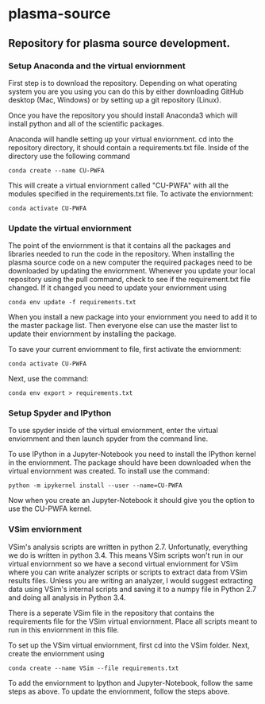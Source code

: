 # plasma-source

## Repository for plasma source development.

### Setup Anaconda and the virtual enviornment

First step is to download the repository. Depending on what operating system you are you using you can do this by
either downloading GitHub desktop (Mac, Windows) or by setting up a git repository (Linux). 

Once you have the repository you should install Anaconda3 which will install python and all of the scientific packages.

Anaconda will handle setting up your virtual enviornment. cd into the repository directory, it should contain a
requirements.txt file. Inside of the directory use the following command
```
conda create --name CU-PWFA
```
This will create a virtual enviornment called "CU-PWFA" with all the modules specified in the requirements.txt file.
To activate the enviornment:
```
conda activate CU-PWFA
```

### Update the virtual enviornment

The point of the enviornment is that it contains all the packages and libraries needed to run the code in the repository. When
installing the plasma source code on a new computer the required packages need to be downloaded by updating the enviornment.
Whenever you update your local repository using the pull command, check to see if the requirement.txt file changed. If it changed
you need to update your enviornment using
```
conda env update -f requirements.txt
```

When you install a new package into your enviornment you need to add it to the master package list. Then everyone
else can use the master list to update their enviornment by installing the package.

To save your current enviornment to file, first activate the enviornment:
```
conda activate CU-PWFA
```
Next, use the command:
```
conda env export > requirements.txt
```


### Setup Spyder and IPython

To use spyder inside of the virtual enviornment, enter the virtual enviornment and then launch spyder from the command
line. 

To use IPython in a Jupyter-Notebook you need to install the IPython kernel in the enviornment. The package should have been downloaded when
the virtual enviornment was created. To install use the command:
```
python -m ipykernel install --user --name=CU-PWFA
```
Now when you create an Jupyter-Notebook it should give you the option to use the CU-PWFA kernel.


### VSim enviornment

VSim's analysis scripts are written in python 2.7. Unfortunatly, everything we do is written in python 3.4. This means 
VSim scripts won't run in our virtual enviornment so we have a second virtual enviornment for VSim where you can write analyzer 
scripts or scripts to extract data from VSim results files. Unless you are writing an analyzer, I would suggest extracting
data using VSim's internal scripts and saving it to a numpy file in Python 2.7 and doing all analysis in Python 3.4.

There is a seperate VSim file in the repository that contains the requirements file for the VSim virtual enviornment. Place all
scripts meant to run in this enviornment in this file.

To set up the VSim virtual enviornment, first cd into the VSim folder. Next, create the enviornment using 
```
conda create --name VSim --file requirements.txt
```

To add the enviornment to Ipython and Jupyter-Notebook, follow the same steps as above. To update the enviornment, follow the
steps above.

